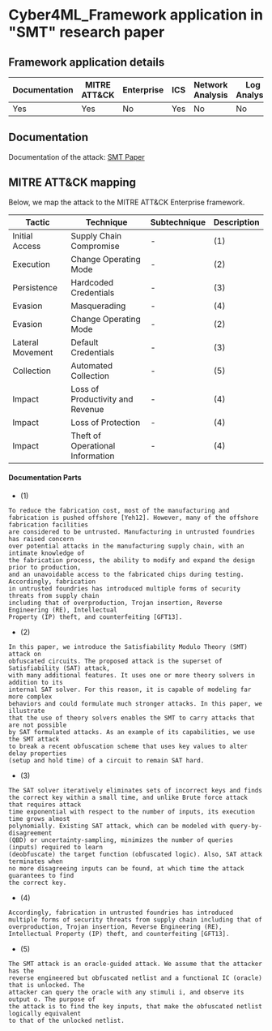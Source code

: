 # Cyber4ML_Framework application in "SMT" research paper

## Framework application details

|Documentation|MITRE ATT&CK|Enterprise|ICS|Network Analysis|Log Analysis|
|-|-|-|-|-|-|
|Yes|Yes|No|Yes|No|No|


## Documentation

Documentation of the attack: [SMT Paper](https://tches.iacr.org/index.php/TCHES/article/view/7335)

## MITRE ATT&CK mapping

Below, we map the attack to the MITRE ATT&CK Enterprise framework.

| Tactic | Technique | Subtechnique | Description |
| - | - | - | - |
| Initial Access | Supply Chain Compromise | - | (1) |
| Execution | Change Operating Mode | - | (2) |
| Persistence | Hardcoded Credentials | - | (3) |
| Evasion | Masquerading | - | (4) |
| Evasion | Change Operating Mode | - | (2) |
| Lateral Movement | Default Credentials | - | (3) |
| Collection | Automated Collection | - | (5) |
| Impact | Loss of Productivity and Revenue | - | (4) |
| Impact | Loss of Protection | - | (4) |
| Impact | Theft of Operational Information | - | (4) |


#### Documentation Parts
- (1)
```
To reduce the fabrication cost, most of the manufacturing and
fabrication is pushed offshore [Yeh12]. However, many of the offshore fabrication facilities
are considered to be untrusted. Manufacturing in untrusted foundries has raised concern
over potential attacks in the manufacturing supply chain, with an intimate knowledge of
the fabrication process, the ability to modify and expand the design prior to production,
and an unavoidable access to the fabricated chips during testing. Accordingly, fabrication
in untrusted foundries has introduced multiple forms of security threats from supply chain
including that of overproduction, Trojan insertion, Reverse Engineering (RE), Intellectual
Property (IP) theft, and counterfeiting [GFT13].
```
- (2)
```
In this paper, we introduce the Satisfiability Modulo Theory (SMT) attack on
obfuscated circuits. The proposed attack is the superset of Satisfiability (SAT) attack,
with many additional features. It uses one or more theory solvers in addition to its
internal SAT solver. For this reason, it is capable of modeling far more complex
behaviors and could formulate much stronger attacks. In this paper, we illustrate
that the use of theory solvers enables the SMT to carry attacks that are not possible
by SAT formulated attacks. As an example of its capabilities, we use the SMT attack
to break a recent obfuscation scheme that uses key values to alter delay properties
(setup and hold time) of a circuit to remain SAT hard.
``` 

- (3)
```
The SAT solver iteratively eliminates sets of incorrect keys and finds
the correct key within a small time, and unlike Brute force attack that requires attack
time exponential with respect to the number of inputs, its execution time grows almost
polynomially. Existing SAT attack, which can be modeled with query-by-disagreement
(QBD) or uncertainty-sampling, minimizes the number of queries (inputs) required to learn
(deobfuscate) the target function (obfuscated logic). Also, SAT attack terminates when
no more disagreeing inputs can be found, at which time the attack guarantees to find
the correct key.
```

- (4)
```
Accordingly, fabrication in untrusted foundries has introduced multiple forms of security threats from supply chain including that of overproduction, Trojan insertion, Reverse Engineering (RE), Intellectual Property (IP) theft, and counterfeiting [GFT13].
```

- (5)
```
The SMT attack is an oracle-guided attack. We assume that the attacker has the
reverse engineered but obfuscated netlist and a functional IC (oracle) that is unlocked. The
attacker can query the oracle with any stimuli i, and observe its output o. The purpose of
the attack is to find the key inputs, that make the obfuscated netlist logically equivalent
to that of the unlocked netlist.
```

